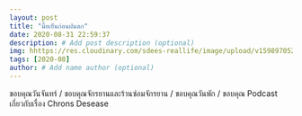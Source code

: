 ```yaml
---
layout: post
title: "มื้อเย็นก่อนฝนตก"
date: 2020-08-31 22:59:37
description: # Add post description (optional)
img: hhttps://res.cloudinary.com/sdees-reallife/image/upload/v1598970523/1452388114740.jpg # Add image post (optional)
tags: [2020-08]
author: # Add name author (optional)
---
```

ขอบคุณวันจันทร์ / ขอบคุณจักรยานและร้านซ่อมจักรยาน / ขอบคุณวันพัก / ขอบคุณ Podcast เกี่ยวกับเรื่อง Chrons Desease

<i class="fa fa-child" style="color:plum"></i>
